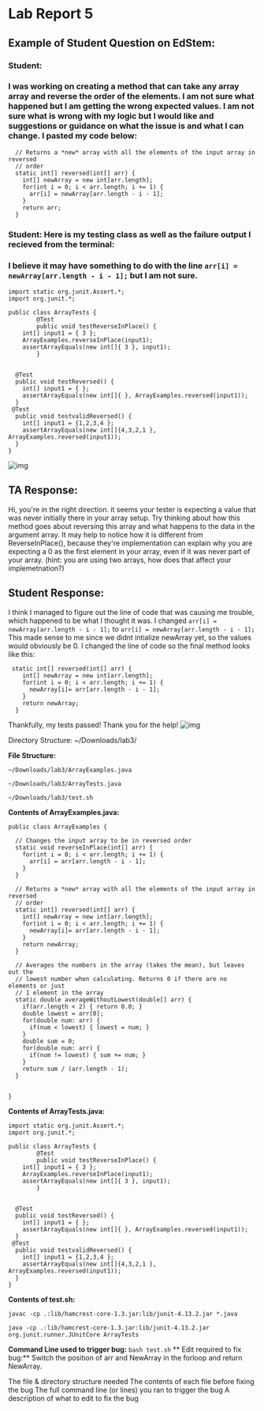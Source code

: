 # Lab Report 5

## Example of Student Question on EdStem:

### Student:

### I was working on creating a method that can take any array array and reverse the order of the elements. I am not sure what happened but I am getting the wrong expected values. I am not sure what is wrong with my logic but I would like and suggestions or guidance on what the issue is and what I can change. I pasted my code below:
```
  // Returns a *new* array with all the elements of the input array in reversed
  // order
  static int[] reversed(int[] arr) {
    int[] newArray = new int[arr.length];
    for(int i = 0; i < arr.length; i += 1) {
      arr[i] = newArray[arr.length - i - 1];
    }
    return arr;
  }
```
### Student: Here is my testing class as well as the failure output I recieved from the terminal:
### I believe it may have something to do with the line ` arr[i] = newArray[arr.length - i - 1]; ` but I am not sure.
```
import static org.junit.Assert.*;
import org.junit.*;

public class ArrayTests {
        @Test
        public void testReverseInPlace() {
    int[] input1 = { 3 };
    ArrayExamples.reverseInPlace(input1);
    assertArrayEquals(new int[]{ 3 }, input1);
        }


  @Test
  public void testReversed() {
    int[] input1 = { };
    assertArrayEquals(new int[]{ }, ArrayExamples.reversed(input1));
  }
 @Test
  public void testvalidReversed() {
    int[] input1 = {1,2,3,4 };
    assertArrayEquals(new int[]{4,3,2,1 }, ArrayExamples.reversed(input1));
  }
}
```

![img](https://cdn.discordapp.com/attachments/974137838180380672/1216163120867835975/Screenshot_2024-03-09_at_3.12.46_PM.png?ex=65ff632b&is=65ecee2b&hm=929385c21eba2239a6e0d782943a98ef4894f4809339bf131b8cda88cd29e0e7&)

## TA Response:

Hi, you're in the right direction. it seems your tester is expecting a value that was never initially there in your array setup. Try thinking about how this method goes about reversing this array and what happens to the data in the argument array. It may help to notice how it is different from ReverseInPlace(), because they're implementation can explain why you are expecting a 0 as the first element in your array, even if it was never part of your array. (hint: you are using two arrays, how does that affect your implemetnation?)




## Student Response:
I think I managed to figure out the line of code that was causing me trouble, which happened to be what I thought it was. I changed `arr[i] = newArray[arr.length - i - 1];` to `arr[i] = newArray[arr.length - i - 1];`
This made sense to me since we didnt intialize newArray yet, so the values would obviously be 0. I changed the line of code so the final method looks like this:
```
 static int[] reversed(int[] arr) {
    int[] newArray = new int[arr.length];
    for(int i = 0; i < arr.length; i += 1) {
      newArray[i]= arr[arr.length - i - 1];
    }
    return newArray;
  }
```
Thankfully, my tests passed! Thank you for the help!
![img](https://cdn.discordapp.com/attachments/974137838180380672/1216500321136803900/Screenshot_2024-03-10_at_2.27.03_PM.png?ex=66009d36&is=65ee2836&hm=b92097dbb6e8b5ba196579e49c1979a05bd5a3e15b533f711270a329618ec8f9&)

Directory Structure: ~/Downloads/lab3/

 **File Structure:** 

`~/Downloads/lab3/ArrayExamples.java`

`~/Downloads/lab3/ArrayTests.java`

`~/Downloads/lab3/test.sh`

**Contents of ArrayExamples.java:**
```
public class ArrayExamples {

  // Changes the input array to be in reversed order
  static void reverseInPlace(int[] arr) {
    for(int i = 0; i < arr.length; i += 1) {
      arr[i] = arr[arr.length - i - 1];
    }
  }

  // Returns a *new* array with all the elements of the input array in reversed
  // order
  static int[] reversed(int[] arr) {
    int[] newArray = new int[arr.length];
    for(int i = 0; i < arr.length; i += 1) {
      newArray[i]= arr[arr.length - i - 1];
    }
    return newArray;
  }

  // Averages the numbers in the array (takes the mean), but leaves out the
  // lowest number when calculating. Returns 0 if there are no elements or just
  // 1 element in the array
  static double averageWithoutLowest(double[] arr) {
    if(arr.length < 2) { return 0.0; }
    double lowest = arr[0];
    for(double num: arr) {
      if(num < lowest) { lowest = num; }
    }
    double sum = 0;
    for(double num: arr) {
      if(num != lowest) { sum += num; }
    }
    return sum / (arr.length - 1);
  }


}
```
**Contents of ArrayTests.java:**
```
import static org.junit.Assert.*;
import org.junit.*;

public class ArrayTests {
        @Test
        public void testReverseInPlace() {
    int[] input1 = { 3 };
    ArrayExamples.reverseInPlace(input1);
    assertArrayEquals(new int[]{ 3 }, input1);
        }


  @Test
  public void testReversed() {
    int[] input1 = { };
    assertArrayEquals(new int[]{ }, ArrayExamples.reversed(input1));
  }
 @Test
  public void testvalidReversed() {
    int[] input1 = {1,2,3,4 };
    assertArrayEquals(new int[]{4,3,2,1 }, ArrayExamples.reversed(input1));
  }
}
```

**Contents of test.sh:**
```
javac -cp .:lib/hamcrest-core-1.3.jar:lib/junit-4.13.2.jar *.java

java -cp .:lib/hamcrest-core-1.3.jar:lib/junit-4.13.2.jar org.junit.runner.JUnitCore ArrayTests

```
**Command Line used to trigger bug:**
`bash test.sh`
** Edit required to fix bug:**
Switch the position of arr and NewArray in the forloop and return NewArray.

The file & directory structure needed
The contents of each file before fixing the bug
The full command line (or lines) you ran to trigger the bug
A description of what to edit to fix the bug
